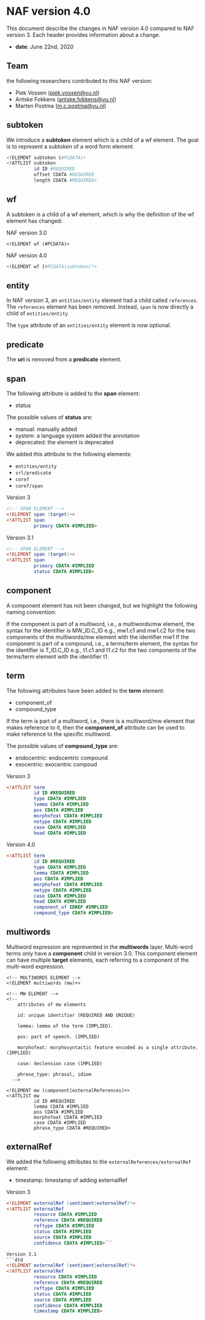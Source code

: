 # NAF version 4.0
This document describe the changes in NAF version 4.0 compared to NAF version 3.
Each header provides information about a change.
* **date**: June 22nd, 2020

## Team
the following researchers contributed to this NAF version:
* Piek Vossen (piek.vossen@vu.nl)
* Antske Fokkens (antske.fokkens@vu.nl)
* Marten Postma (m.c.postma@vu.nl)


## subtoken
We introduce a **subtoken** element which is a child of a wf element.
The goal is to represent a subtoken of a word form element.

```bash
<!ELEMENT subtoken (#PCDATA)>
<!ATTLIST subtoken
          id ID #REQUIRED
          offset CDATA #REQUIRED
          length CDATA #REQUIRED>
```

## wf
A subtoken is a child of a wf element, which is why the definition of the
wf element has changed:

NAF version 3.0
```
<!ELEMENT wf (#PCDATA)>
```

NAF version 4.0
```bash
<!ELEMENT wf (#PCDATA|subtoken)*>
```

## entity
In NAF version 3, an `entities/entity` element had a child called `references`.
The `references` element has been removed.
Instead, `span` is now directly a child of `entities/entity`

The `type` attribute of an `entities/entity` element is now optional.


## predicate

The **uri** is removed from a **predicate** element.

## span
The following attribute is added to the **span** element:
* status 

The possible values of **status** are:
* manual: manually added
* system: a language system added the annotation
* deprecated: the element is deprecated

We added this attribute to the following elements:
* `entities/entity`
* `srl/predicate`
* `coref`
* `coref/span`

Version 3
```dtd
<!-- SPAN ELEMENT -->
<!ELEMENT span (target)+>
<!ATTLIST span
          primary CDATA #IMPLIED>
```

Version 3.1
```dtd
<!-- SPAN ELEMENT -->
<!ELEMENT span (target)+>
<!ATTLIST span
          primary CDATA #IMPLIED
		  status CDATA #IMPLIED>
```


## component
A component element has not been changed, but we highlight the following naming convention:

If the component is part of a multiword, i.e., a multiwords/mw element, the syntax for the identifier is MW_ID.C_ID
    e.g., mw1.c1 and mw1.c2 for the two components of the multiwords/mw element with the identifier mw1
    If the component is part of a compound, i.e., a terms/term element, the syntax for the identifier is T_ID.C_ID
    e.g., t1.c1 and t1.c2 for the two components of the terms/term element with the identifier t1.

## term
The following attributes have been added to the **term** element:
* component_of 
* compound_type

If the term is part of a multiword, i.e., there is a multiword/mw element
that makes reference to it, then the **component_of** attribute can be used to 
make reference to the specific multiword.

The possible values of **compound_type** are:
* endocentric: endocentric compound
* exocentric: exocentric compoud

Version 3
```dtd
<!ATTLIST term
          id ID #REQUIRED
          type CDATA #IMPLIED
          lemma CDATA #IMPLIED
          pos CDATA #IMPLIED
          morphofeat CDATA #IMPLIED
          netype CDATA #IMPLIED
          case CDATA #IMPLIED
          head CDATA #IMPLIED
```

Version 4.0

```dtd
<!ATTLIST term
          id ID #REQUIRED
          type CDATA #IMPLIED
          lemma CDATA #IMPLIED
          pos CDATA #IMPLIED
          morphofeat CDATA #IMPLIED
          netype CDATA #IMPLIED
          case CDATA #IMPLIED
          head CDATA #IMPLIED
          component_of IDREF #IMPLIED
          compound_type CDATA #IMPLIED>
```

## multiwords
Multiword expression are represented in the **multiwords** layer.
Multi-word terms only have a **component** child in version 3.0.
This component element can have multiple **target** elements,
each referring to a component of the multi-word expression.

```
<!-- MULTIWORDS ELEMENT -->
<!ELEMENT multiwords (mw)+>

<!-- MW ELEMENT -->
<!--
    attributes of mw elements

    id: unique identifier (REQUIRED AND UNIQUE)

    lemma: lemma of the term (IMPLIED).

    pos: part of speech. (IMPLIED)

    morphofeat: morphosyntactic feature encoded as a single attribute. (IMPLIED)

    case: declension case (IMPLIED)

    phrase_type: phrasal, idiom
  -->

<!ELEMENT mw (component|externalReferences)+>
<!ATTLIST mw
          id ID #REQUIRED
          lemma CDATA #IMPLIED
          pos CDATA #IMPLIED
		  morphofeat CDATA #IMPLIED
		  case CDATA #IMPLIED
		  phrase_type CDATA #REQUIRED>
```

## externalRef

We added the following attributes to the `externalReferences/externalRef` element:
* timestamp: timestamp of adding externalRef

Version 3
```dtd
<!ELEMENT externalRef (sentiment|externalRef)*>
<!ATTLIST externalRef
          resource CDATA #IMPLIED
          reference CDATA #REQUIRED
          reftype CDATA #IMPLIED
          status CDATA #IMPLIED
          source CDATA #IMPLIED
          confidence CDATA #IMPLIED>```

Version 3.1
```dtd
<!ELEMENT externalRef (sentiment|externalRef)*>
<!ATTLIST externalRef
          resource CDATA #IMPLIED
          reference CDATA #REQUIRED
          reftype CDATA #IMPLIED
          status CDATA #IMPLIED
          source CDATA #IMPLIED
          confidence CDATA #IMPLIED
		  timestamp CDATA #IMPLIED>